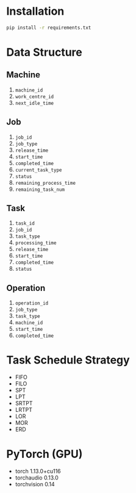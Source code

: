 # Installation

```bash
pip install -r requirements.txt
```

# Data Structure

## Machine

1. `machine_id`
2. `work_centre_id`
3. `next_idle_time`

## Job

1. `job_id`
2. `job_type`
3. `release_time`
4. `start_time`
5. `completed_time`
6. `current_task_type`
7. `status`
8. `remaining_process_time`
9. `remaining_task_num`

## Task

1. `task_id`
2. `job_id`
3. `task_type`
4. `processing_time`
5. `release_time`
6. `start_time`
7. `completed_time`
8. `status`

## Operation

1. `operation_id`
2. `job_type`
3. `task_type`
4. `machine_id`
5. `start_time`
6. `completed_time`

# Task Schedule Strategy

- FIFO
- FILO
- SPT
- LPT
- SRTPT
- LRTPT
- LOR
- MOR
- ERD

# PyTorch (GPU)

- torch 1.13.0+cu116
- torchaudio 0.13.0
- torchvision 0.14

